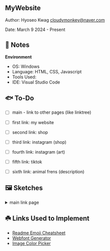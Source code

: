 MyWebsite
------------

<!-- Link: [click here]() -->

Author: Hyoseo Kwag [cloudymonkey@naver.com](mailto:cloudymonkey@naver.com)

Date: March 9 2024 - Present


## :rotating_light: Notes

**Environment**
* OS: Windows
* Language: HTML, CSS, Javascript
* Tools Used: 
* IDE: Visual Studio Code


## :fish: To-Do
- [ ] main - link to other pages (like linktree)
- [ ] first link: my website
- [ ] second link: shop
- [ ] third link: instagram (shop)
- [ ] fourth link: instagram (art)
- [ ] fifth link: tiktok
- [ ] sixth link: animal frens (description)


## :framed_picture: Sketches
<details>
    <summary>main link page</summary>
    ![img1](https://github.com/REJIHA/MyWebsite/blob/0.1/public_html/resources/img/readme_img/main_link%20page%201.png?raw=true)
</details>

## :shamrock: Links Used to Implement
* [Readme Emoji Cheatsheet](https://github.com/ikatyang/emoji-cheat-sheet/blob/master/README.md)
* [Webfont Generator](https://www.fontsquirrel.com/tools/webfont-generator)
* [Image Color Picker](https://imagecolorpicker.com/)